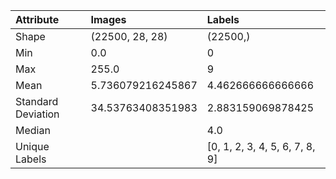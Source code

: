 | Attribute          | Images            | Labels                         |
|:-------------------|:------------------|:-------------------------------|
| Shape              | (22500, 28, 28)   | (22500,)                       |
| Min                | 0.0               | 0                              |
| Max                | 255.0             | 9                              |
| Mean               | 5.736079216245867 | 4.462666666666666              |
| Standard Deviation | 34.53763408351983 | 2.883159069878425              |
| Median             |                   | 4.0                            |
| Unique Labels      |                   | [0, 1, 2, 3, 4, 5, 6, 7, 8, 9] |